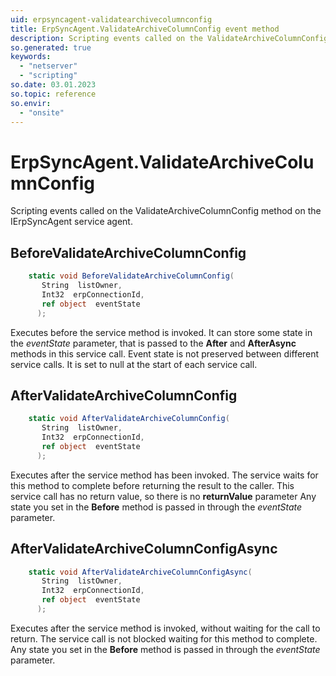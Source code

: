 ```yaml
---
uid: erpsyncagent-validatearchivecolumnconfig
title: ErpSyncAgent.ValidateArchiveColumnConfig event method
description: Scripting events called on the ValidateArchiveColumnConfig method on the ErpSyncAgent service agent.
so.generated: true
keywords:
  - "netserver"
  - "scripting"
so.date: 03.01.2023
so.topic: reference
so.envir:
  - "onsite"
---
```

# ErpSyncAgent.ValidateArchiveColumnConfig

Scripting events called on the <see cref='M:SuperOffice.CRM.Services.IErpSyncAgent.ValidateArchiveColumnConfig'>ValidateArchiveColumnConfig</see> method on the <see cref='IErpSyncAgent'>IErpSyncAgent</see>  service agent.

## BeforeValidateArchiveColumnConfig
```cs
    static void BeforeValidateArchiveColumnConfig(
       String  listOwner,
       Int32  erpConnectionId,
       ref object  eventState
      );
```
Executes before the service method is invoked.
It can store some state in the *eventState* parameter, that is passed to the **After** and **AfterAsync** methods in this service call.
Event state is not preserved between different service calls. It is set to null at the start of each service call.
## AfterValidateArchiveColumnConfig
```cs
    static void AfterValidateArchiveColumnConfig(
       String  listOwner,
       Int32  erpConnectionId,
       ref object  eventState
      );
```
Executes after the service method has been invoked. The service waits for this method to complete before returning the result to the caller.
This service call has no return value, so there is no **returnValue** parameter
Any state you set in the **Before** method is passed in through the *eventState* parameter.
## AfterValidateArchiveColumnConfigAsync
```cs
    static void AfterValidateArchiveColumnConfigAsync(
       String  listOwner,
       Int32  erpConnectionId,
       ref object  eventState
      );
```
Executes after the service method is invoked, without waiting for the call to return.
The service call is not blocked waiting for this method to complete.
Any state you set in the **Before** method is passed in through the *eventState* parameter.


